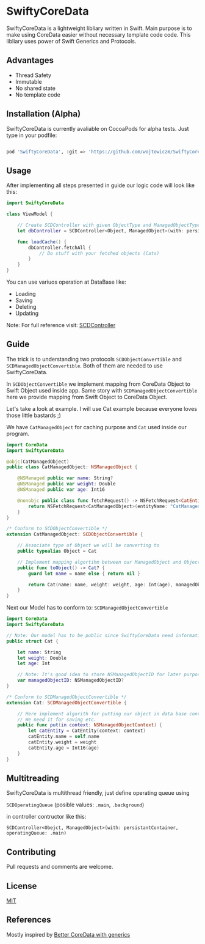 # SwiftyCoreData

SwiftyCoreData is a lightweight libliary written in Swift. Main purpose is to make using CoreData easier without necessary template code code. This libliary uses power of Swift Generics and Protocols. 
## Advantages
* Thread Safety
* Immutable 
* No shared state
* No template code

## Installation (Alpha)

SwiftyCoreData is currently avaliable on CocoaPods for alpha tests. Just type in your podfile:

```bash

pod 'SwiftyCoreData', :git => 'https://github.com/wojtowiczm/SwiftyCoreData.git', :branch => 'develop'

```


## Usage
After implementing all steps presented in guide our logic code will look like this:

```swift
import SwiftyCoreData

class ViewModel {

    // Create SCDController with given ObjectType and ManagedObjectType and NSPersistentContainer
    let dbController = SCDController<Object, ManagedObject>(with: persistanceContainer)

    func loadCache() {
        dbController.fetchAll {
            // Do stuff with your fetched objects (Cats)
        }
    }
}
```
You can use variuos operation at DataBase like: 

* Loading
* Saving
* Deleting
* Updating

Note: For full reference visit: [SCDController](https://github.com/wojtowiczm/SwiftyCoreData/blob/master/SwiftyCoreData/SCDController.swift)

## Guide

The trick is to understanding two protocols ```SCDObjectConvertible``` and ```SCDManagedObjectConvertible```. Both of them are needed to use SwiftyCoreData. 

In ```SCDObjectConvertible``` we implement mapping from CoreData Object to Swift Object used inside app. Same story with ```SCDManagedObjectConvertible``` here we provide mapping from Swift Object to CoreData Object.

Let's take a look at example. I will use Cat example because everyone loves those little bastards ;)

We have ```CatManagedObject``` for caching purpose and ```Cat``` used inside our program.

```swift
import CoreData
import SwiftyCoreData

@objc(CatManagedObject)
public class CatManagedObject: NSManagedObject {

    @NSManaged public var name: String?
    @NSManaged public var weight: Double
    @NSManaged public var age: Int16

    @nonobjc public class func fetchRequest() -> NSFetchRequest<CatEntity> {
        return NSFetchRequest<CatManagedObject>(entityName: "CatManagedObject")
    }
}

/* Conform to SCDObjectConvertible */
extension CatManagedObject: SCDObjectConvertible {

    // Associate type of Object we will be converting to
    public typealias Object = Cat

    // Implement mapping algortihm between our ManagedObject and Object
    public func toObject() -> Cat? {
        guard let name = name else { return nil }

        return Cat(name: name, weight: weight, age: Int(age), managedObjectID: objectID)
    }
}
```
Next our Model has to conform to: ```SCDManagedObjectConvertible```

```swift
import CoreData
import SwiftyCoreData

// Note: Our model has to be public since SwiftyCoreData need information about it
public struct Cat {

    let name: String
    let weight: Double
    let age: Int

    // Note: It's good idea to store NSManagedObjectID for later purpose
    var managedObjectID: NSManagedObjectID?
}

/* Conform to SCDManagedObjectConvertible */
extension Cat: SCDManagedObjectConvertible {

    // Here implement algorith for putting our object in data base context
    // We need it for saving etc.
    public func put(in context: NSManagedObjectContext) {
        let catEntity = CatEntity(context: context)
        catEntity.name = self.name
        catEntity.weight = weight
        catEntity.age = Int16(age)
    }
}

```

## Multitreading
SwiftyCoreData is multithread friendly, just define operating queue using 

```SCDOperatingQueue``` (posible values: ```.main```, ```.background```) 

in controller contructor like this:

```SCDController<Obejct, ManagedObject>(with: persistantContainer, operatingQueue: .main)```

## Contributing
Pull requests and comments are welcome.

## License
[MIT](https://choosealicense.com/licenses/mit/)

## References
Mostly inspired by [Better CoreData with generics ](https://swifting.io/blog/2016/11/27/28-better-coredata-with-swift-generics/)
